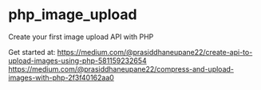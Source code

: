 # php_image_upload
Create your first image upload API with PHP

Get started at: 
https://medium.com/@prasiddhaneupane22/create-api-to-upload-images-using-php-581159232654
https://medium.com/@prasiddhaneupane22/compress-and-upload-images-with-php-2f3f40162aa0
